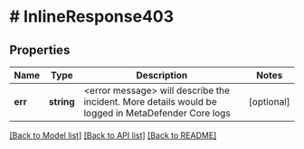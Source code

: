 # # InlineResponse403

## Properties

Name | Type | Description | Notes
------------ | ------------- | ------------- | -------------
**err** | **string** | &lt;error message&gt; will describe the incident. More details would be logged in MetaDefender Core logs | [optional] 

[[Back to Model list]](../../README.md#documentation-for-models) [[Back to API list]](../../README.md#documentation-for-api-endpoints) [[Back to README]](../../README.md)


